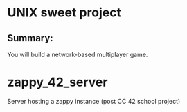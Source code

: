
# UNIX sweet project
## Summary: 
You will build a network-based multiplayer game.

# zappy_42_server
Server hosting a zappy instance (post CC 42 school project)
